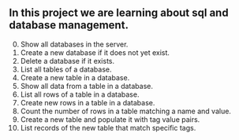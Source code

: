 In this project we are learning about sql and database management.
---
0. Show all databases in the server.
1. Create a new database if it does not yet exist.
2. Delete a database if it exists.
3. List all tables of a database.
4. Create a new table in a database.
5. Show all data from a table in a database.
6. List all rows of a table in a database.
7. Create new rows in a table in a database.
8. Count the number of rows in a table matching a name and value.
9. Create a new table and populate it with tag value pairs.
10. List records of the new table that match specific tags.
